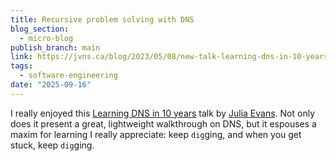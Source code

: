 ```yaml
---
title: Recursive problem solving with DNS
blog_section:
  - micro-blog
publish_branch: main
link: https://jvns.ca/blog/2023/05/08/new-talk-learning-dns-in-10-years/
tags:
  - software-engineering
date: "2025-09-16"
---
```


I really enjoyed this [Learning DNS in 10 years](https://jvns.ca/blog/2023/05/08/new-talk-learning-dns-in-10-years/) talk by [Julia Evans](https://jvns.ca). Not only does it present a great, lightweight walkthrough on DNS, but it espouses a maxim for learning I really appreciate: keep `dig`ging, and when you get stuck, keep `dig`ging.
